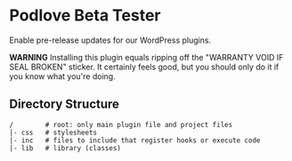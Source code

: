 # Podlove Beta Tester

Enable pre-release updates for our WordPress plugins.

**WARNING** Installing this plugin equals ripping off the "WARRANTY VOID IF SEAL BROKEN" sticker. It certainly feels good, but you should only do it if you know what you're doing.

## Directory Structure

```
/        # root: only main plugin file and project files
|- css   # stylesheets
|- inc   # files to include that register hooks or execute code
|- lib   # library (classes)
```
